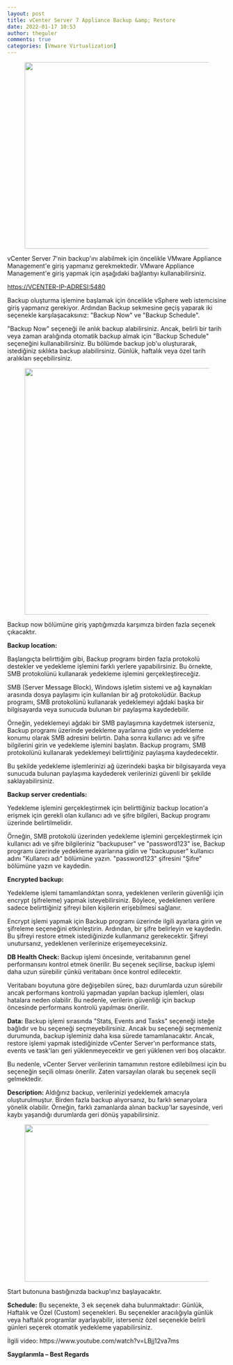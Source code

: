 ```yaml
---
layout: post
title: vCenter Server 7 Appliance Backup &amp; Restore
date: 2022-01-17 10:53
author: theguler
comments: true
categories: [Vmware Virtualization]
---
```

<!-- wp:image {"id":1050,"width":726,"height":428,"sizeSlug":"large","linkDestination":"none"} -->
<figure class="wp-block-image size-large is-resized"><img src="https://theguler.wordpress.com/wp-content/uploads/2022/01/x1-2.png?w=1024" alt="" class="wp-image-1050" width="726" height="428" /></figure>
<!-- /wp:image -->

<!-- wp:paragraph -->
<p>vCenter Server 7'nin backup'ını alabilmek için öncelikle VMware Appliance Management'e giriş yapmanız gerekmektedir. VMware Appliance Management'e giriş yapmak için aşağıdaki bağlantıyı kullanabilirsiniz.</p>
<!-- /wp:paragraph -->

<!-- wp:paragraph -->
<p><a href="https://VCENTER-IP-ADRESI:5480">https://VCENTER-IP-ADRESI:5480</a></p>
<!-- /wp:paragraph -->

<!-- wp:paragraph -->
<p>Backup oluşturma işlemine başlamak için öncelikle vSphere web istemcisine giriş yapmanız gerekiyor. Ardından Backup sekmesine geçiş yaparak iki seçenekle karşılaşacaksınız: "Backup Now" ve "Backup Schedule".</p>
<!-- /wp:paragraph -->

<!-- wp:paragraph -->
<p>"Backup Now" seçeneği ile anlık backup alabilirsiniz. Ancak, belirli bir tarih veya zaman aralığında otomatik backup almak için "Backup Schedule" seçeneğini kullanabilirsiniz. Bu bölümde backup job'u oluşturarak, istediğiniz sıklıkta backup alabilirsiniz. Günlük, haftalık veya özel tarih aralıkları seçebilirsiniz.</p>
<!-- /wp:paragraph -->

<!-- wp:image {"id":1110,"width":758,"height":566,"sizeSlug":"large","linkDestination":"none"} -->
<figure class="wp-block-image size-large is-resized"><img src="https://theguler.wordpress.com/wp-content/uploads/2022/01/x2-1-1.png?w=1024" alt="" class="wp-image-1110" width="758" height="566" /></figure>
<!-- /wp:image -->

<!-- wp:paragraph -->
<p>Backup now bölümüne giriş yaptığımızda karşımıza birden fazla seçenek çıkacaktır.</p>
<!-- /wp:paragraph -->

<!-- wp:paragraph -->
<p><strong>Backup location:</strong> </p>
<!-- /wp:paragraph -->

<!-- wp:paragraph -->
<p>Başlangıçta belirttiğim gibi, Backup programı birden fazla protokolü destekler ve yedekleme işlemini farklı yerlere yapabilirsiniz. Bu örnekte, SMB protokolünü kullanarak yedekleme işlemini gerçekleştireceğiz.</p>
<!-- /wp:paragraph -->

<!-- wp:paragraph -->
<p>SMB (Server Message Block), Windows işletim sistemi ve ağ kaynakları arasında dosya paylaşımı için kullanılan bir ağ protokolüdür. Backup programı, SMB protokolünü kullanarak yedeklemeyi ağdaki başka bir bilgisayarda veya sunucuda bulunan bir paylaşıma kaydedebilir.</p>
<!-- /wp:paragraph -->

<!-- wp:paragraph -->
<p>Örneğin, yedeklemeyi ağdaki bir SMB paylaşımına kaydetmek isterseniz, Backup programı üzerinde yedekleme ayarlarına gidin ve yedekleme konumu olarak SMB adresini belirtin. Daha sonra kullanıcı adı ve şifre bilgilerini girin ve yedekleme işlemini başlatın. Backup programı, SMB protokolünü kullanarak yedeklemeyi belirttiğiniz paylaşıma kaydedecektir.</p>
<!-- /wp:paragraph -->

<!-- wp:paragraph -->
<p>Bu şekilde yedekleme işlemlerinizi ağ üzerindeki başka bir bilgisayarda veya sunucuda bulunan paylaşıma kaydederek verilerinizi güvenli bir şekilde saklayabilirsiniz.</p>
<!-- /wp:paragraph -->

<!-- wp:paragraph -->
<p><strong>Backup server credentials:</strong> </p>
<!-- /wp:paragraph -->

<!-- wp:paragraph -->
<p>Yedekleme işlemini gerçekleştirmek için belirttiğiniz backup location'a erişmek için gerekli olan kullanıcı adı ve şifre bilgileri, Backup programı üzerinde belirtilmelidir.</p>
<!-- /wp:paragraph -->

<!-- wp:paragraph -->
<p>Örneğin, SMB protokolü üzerinden yedekleme işlemini gerçekleştirmek için kullanıcı adı ve şifre bilgileriniz "backupuser" ve "password123" ise, Backup programı üzerinde yedekleme ayarlarına gidin ve "backupuser" kullanıcı adını "Kullanıcı adı" bölümüne yazın. "password123" şifresini "Şifre" bölümüne yazın ve kaydedin.</p>
<!-- /wp:paragraph -->

<!-- wp:paragraph -->
<p><strong>Encrypted backup:</strong> </p>
<!-- /wp:paragraph -->

<!-- wp:paragraph -->
<p>Yedekleme işlemi tamamlandıktan sonra, yedeklenen verilerin güvenliği için encrypt (şifreleme) yapmak isteyebilirsiniz. Böylece, yedeklenen verilere sadece belirttiğiniz şifreyi bilen kişilerin erişebilmesi sağlanır.</p>
<!-- /wp:paragraph -->

<!-- wp:paragraph -->
<p>Encrypt işlemi yapmak için Backup programı üzerinde ilgili ayarlara girin ve şifreleme seçeneğini etkinleştirin. Ardından, bir şifre belirleyin ve kaydedin. Bu şifreyi restore etmek istediğinizde kullanmanız gerekecektir. Şifreyi unutursanız, yedeklenen verilerinize erişemeyeceksiniz.</p>
<!-- /wp:paragraph -->

<!-- wp:paragraph -->
<p><strong>DB Health Check:</strong> Backup işlemi öncesinde, veritabanının genel performansını kontrol etmek önerilir. Bu seçenek seçilirse, backup işlemi daha uzun sürebilir çünkü veritabanı önce kontrol edilecektir.</p>
<!-- /wp:paragraph -->

<!-- wp:paragraph -->
<p>Veritabanı boyutuna göre değişebilen süreç, bazı durumlarda uzun sürebilir ancak performans kontrolü yapmadan yapılan backup işlemleri, olası hatalara neden olabilir. Bu nedenle, verilerin güvenliği için backup öncesinde performans kontrolü yapılması önerilir.</p>
<!-- /wp:paragraph -->

<!-- wp:paragraph -->
<p><strong>Data:</strong> Backup işlemi sırasında "Stats, Events and Tasks" seçeneği isteğe bağlıdır ve bu seçeneği seçmeyebilirsiniz. Ancak bu seçeneği seçmemeniz durumunda, backup işleminiz daha kısa sürede tamamlanacaktır. Ancak, restore işlemi yapmak istediğinizde vCenter Server'ın performance stats, events ve task'ları geri yüklenmeyecektir ve geri yüklenen veri boş olacaktır.</p>
<!-- /wp:paragraph -->

<!-- wp:paragraph -->
<p>Bu nedenle, vCenter Server verilerinin tamamının restore edilebilmesi için bu seçeneğin seçili olması önerilir. Zaten varsayılan olarak bu seçenek seçili gelmektedir.</p>
<!-- /wp:paragraph -->

<!-- wp:paragraph -->
<p><strong>Description:</strong> Aldığınız backup, verilerinizi yedeklemek amacıyla oluşturulmuştur. Birden fazla backup alıyorsanız, bu farklı senaryolara yönelik olabilir. Örneğin, farklı zamanlarda alınan backup'lar sayesinde, veri kaybı yaşandığı durumlarda geri dönüş yapabilirsiniz.</p>
<!-- /wp:paragraph -->

<!-- wp:image {"id":1112,"width":784,"height":361,"sizeSlug":"large","linkDestination":"none"} -->
<figure class="wp-block-image size-large is-resized"><img src="https://theguler.wordpress.com/wp-content/uploads/2022/01/x4-1-1.png?w=1024" alt="" class="wp-image-1112" width="784" height="361" /></figure>
<!-- /wp:image -->

<!-- wp:paragraph -->
<p>Start butonuna bastığınızda backup’ınız başlayacaktır.</p>
<!-- /wp:paragraph -->

<!-- wp:paragraph -->
<p><strong>Schedule:</strong> Bu seçenekte, 3 ek seçenek daha bulunmaktadır: Günlük, Haftalık ve Özel (Custom) seçenekleri. Bu seçenekler aracılığıyla günlük veya haftalık programlar ayarlayabilir, isterseniz özel seçenekle belirli günleri seçerek otomatik yedekleme yapabilirsiniz.</p>
<!-- /wp:paragraph -->

<!-- wp:paragraph -->
<p>İlgili video: https://www.youtube.com/watch?v=LBjj12va7ms</p>
<!-- /wp:paragraph -->

<!-- wp:paragraph -->
<p><strong>Saygılarımla – Best Regards</strong></p>
<!-- /wp:paragraph -->
